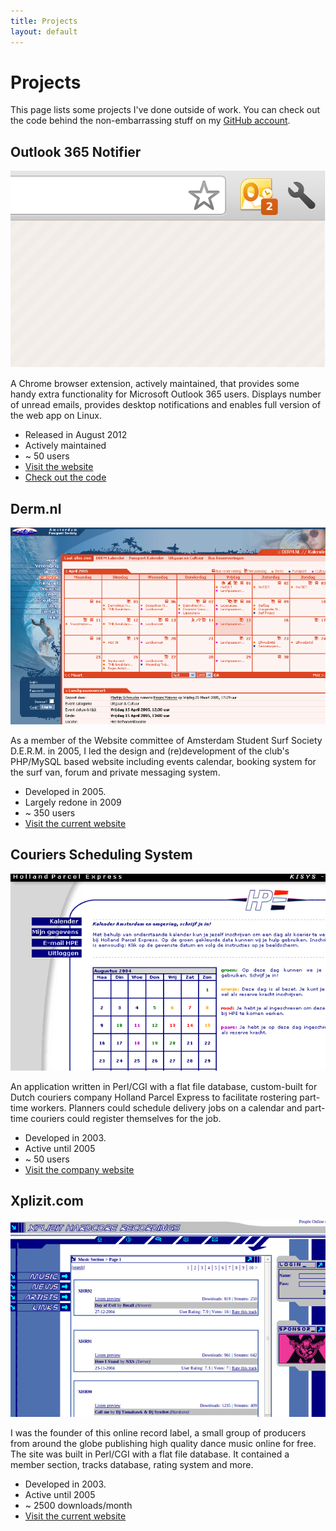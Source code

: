 ```yaml
---
title: Projects
layout: default
---
```


Projects
========

This page lists some projects I've done outside of work. You can check out the
code behind the non-embarrassing stuff on my 
[GitHub account](http://github.com/tombb).


<div markdown="1" class="project">

Outlook 365 Notifier
--------------------

<img src="/images/projects/outlook365_notifier.png">

A Chrome browser extension, actively maintained, that provides some handy 
extra functionality for Microsoft Outlook 365 users. Displays number of
unread emails, provides desktop notifications and enables full version of
the web app on Linux.

* Released in August 2012
* Actively maintained
* ~ 50 users
* [Visit the website](https://chrome.google.com/webstore/detail/dhfemhokeipigjjdopkanibcilnbbjpf)
* [Check out the code](https://github.com/tombb)


</div>
<div markdown="1" class="project">

Derm.nl
-------

<img src="/images/projects/derm.png">

As a member of the Website committee of Amsterdam Student Surf Society D.E.R.M. 
in 2005, I led the design and (re)development of the club's PHP/MySQL based
website including events calendar, booking system for the surf van, 
forum and private messaging system.

* Developed in 2005.
* Largely redone in 2009
* ~ 350 users
* [Visit the current website](http://www.derm.nl)

</div>
<div markdown="1" class="project">

Couriers Scheduling System
--------------------------------

<img src="/images/projects/hpe.png">

An application written in Perl/CGI with a flat file database, custom-built for
Dutch  couriers company Holland Parcel Express to facilitate rostering 
part-time workers. Planners could schedule delivery jobs on a calendar and
part-time couriers could register themselves for the job.

* Developed in 2003.
* Active until 2005
* ~ 50 users
* [Visit the company website](http://www.hpe.nl)

</div>
<div markdown="1" class="project">

Xplizit.com
-----------

<img src="/images/projects/xplizit_com.png">

I was the founder of this online record label, a small 
group of producers from around the globe publishing high quality dance music 
online for free. The site was built in Perl/CGI with a flat file database. It
contained a member section, tracks database, rating system and more.

* Developed in 2003.
* Active until 2005
* ~ 2500 downloads/month
* [Visit the current website](http://www.xplizit.com)

</div>